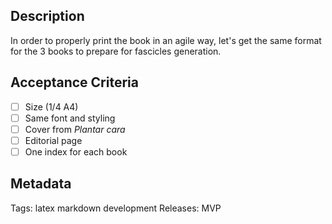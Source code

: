  
## Description
In order to properly print the book in an agile way, let's get the same format for the 3 books to prepare for fascicles generation.

 ## Acceptance Criteria
 - [ ] Size (1/4 A4)
 - [ ] Same font and styling
 - [ ] Cover from *Plantar cara*
 - [ ] Editorial page
 - [ ] One index for each book

## Metadata
Tags: latex markdown development
Releases: MVP